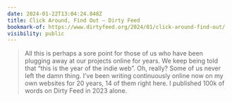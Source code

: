 ```yaml
---
date: 2024-01-22T13:04:24.848Z
title: Click Around, Find Out — Dirty Feed
bookmark-of: https://www.dirtyfeed.org/2024/01/click-around-find-out/
visibility: public
---
```


> All this is perhaps a sore point for those of us who have been plugging away at our projects online for years. We keep being told that “this is the year of the indie web”. Oh, really? Some of us never left the damn thing. I’ve been writing continuously online now on my own websites for 20 years, 14 of them right here. I published 100k of words on Dirty Feed in 2023 alone.
